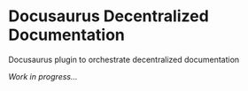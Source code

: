 # Docusaurus Decentralized Documentation

Docusaurus plugin to orchestrate decentralized documentation

_Work in progress..._